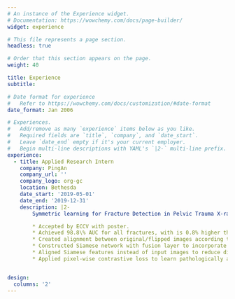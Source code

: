 ```yaml
---
# An instance of the Experience widget.
# Documentation: https://wowchemy.com/docs/page-builder/
widget: experience

# This file represents a page section.
headless: true

# Order that this section appears on the page.
weight: 40

title: Experience
subtitle:

# Date format for experience
#   Refer to https://wowchemy.com/docs/customization/#date-format
date_format: Jan 2006

# Experiences.
#   Add/remove as many `experience` items below as you like.
#   Required fields are `title`, `company`, and `date_start`.
#   Leave `date_end` empty if it's your current employer.
#   Begin multi-line descriptions with YAML's `|2-` multi-line prefix.
experience:
  - title: Applied Research Intern
    company: PingAn
    company_url: ''
    company_logo: org-gc
    location: Bethesda
    date_start: '2019-05-01'
    date_end: '2019-12-31'
    description: |2-
        Symmetric learning for Fracture Detection in Pelvic Trauma X-ray:

        * Accepted by ECCV with poster.
        * Achieved 98.8\% AUC for all fractures, with is 0.8% higher than baseline model.
        * Created alignment between original/flipped images according to pelvic structure landmark detection.
        * Constructed Siamese network with fusion layer to incorporate symmetric information.
        * Aligned Siamese features instead of input images to reduce distortion artifacts.
        * Applied pixel-wise contrastive loss to learn pathologically asymmetric information explicitly.


design:
  columns: '2'
---
```

